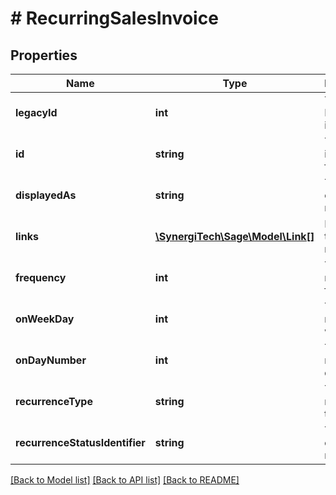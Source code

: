 # # RecurringSalesInvoice

## Properties

Name | Type | Description | Notes
------------ | ------------- | ------------- | -------------
**legacyId** | **int** | The legacy ID for the item | [optional]
**id** | **string** | The unique identifier for the item | [optional]
**displayedAs** | **string** | The name of the resource | [optional]
**links** | [**\SynergiTech\Sage\Model\Link[]**](Link.md) | Links for the resource | [optional]
**frequency** | **int** | The invoice recurrence frequency | [optional]
**onWeekDay** | **int** | The invoice recurrence week day | [optional]
**onDayNumber** | **int** | The invoice recurrence day | [optional]
**recurrenceType** | **string** | The invoice recurrence type | [optional]
**recurrenceStatusIdentifier** | **string** | The status of the recurrence | [optional]

[[Back to Model list]](../../README.md#models) [[Back to API list]](../../README.md#endpoints) [[Back to README]](../../README.md)
